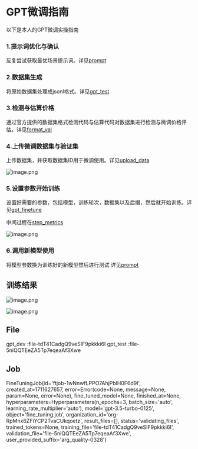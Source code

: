 # GPT微调指南
以下是本人的GPT微调实操指南

### 1.提示词优化与确认
反复尝试获取最优场景提示词。详见[prompt](prompt.ipynb)

### 2.数据集生成
将原始数据集处理成jsonl格式。详见[gpt_test](gpt_test.jsonl)

### 3.检测与估算价格
通过官方提供的数据集格式检测代码与估算代码对数据集进行检测与微调价格评估。详见[format_val](format_val.ipynb)

### 4.上传微调数据集与验证集
上传数据集，并获取数据集ID用于微调使用。详见[upload_data](upload_data.py)


![image.png](https://kashiwa-pic.oss-cn-beijing.aliyuncs.com/20240328201720.png)

### 5.设置参数开始训练
设置好需要的参数，包括模型，训练轮次，数据集以及后缀，然后就开始训练。详见[gpt_finetune](gpt_finetune.py)

中间过程在[step_metrics](step_metrics.csv)

![image.png](https://kashiwa-pic.oss-cn-beijing.aliyuncs.com/20240328201118.png)

### 6.调用新模型使用
将模型参数换为训练好的新模型然后进行测试
详见[prompt](prompt.ipynb)


## 训练结果


![image.png](https://kashiwa-pic.oss-cn-beijing.aliyuncs.com/20240328222546.png)

![image.png](https://kashiwa-pic.oss-cn-beijing.aliyuncs.com/20240328222532.png)

## File

gpt_dev  :file-tdT41CadgQ9veSIF9pkkki6I
gpt_test :file-5niQQTEeZA5Tp7eqeaAf3Xwe


## Job 
FineTuningJob(id='ftjob-1wNnwfLPPO7AhjPblH0F6d9l', created_at=1711627657, error=Error(code=None, message=None, param=None, error=None), fine_tuned_model=None, finished_at=None, hyperparameters=Hyperparameters(n_epochs=3, batch_size='auto', learning_rate_multiplier='auto'), model='gpt-3.5-turbo-0125', object='fine_tuning.job', organization_id='org-RpMnx6ZFiYCP2TvaCUkqoetz', result_files=[], status='validating_files', trained_tokens=None, training_file='file-tdT41CadgQ9veSIF9pkkki6I', validation_file='file-5niQQTEeZA5Tp7eqeaAf3Xwe', user_provided_suffix='arg_quality-0328')